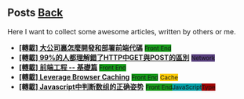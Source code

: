 ## Posts	[Back](./../README.md)

Here I want to collect some awesome articles, written by others or me.

- [**[轉載] 大公司裏怎麼開發和部署前端代碼**](./frontend_code_in_big_company/frontend_code_in_big_company.md) <span class="issue-label" style="background-color: #159818; font-size: 12px;">Front End</span>
- [**[轉載] 99%的人都理解錯了HTTP中GET與POST的區別**](./http_and_get/http_and_get.md) <span class="issue-label" style="background-color: #563D7C; font-size: 12px;">Network</span>
- [**[轉載] 前端工程 -- 基礎篇**](./base_frontend/base_frontend.md) <span class="issue-label" style="background-color: #159818; font-size: 12px;">Front End</span>
- [**[轉載] 
Leverage Browser Caching**](./leverage_browser_caching/leverage_browser_caching.md) <span class="issue-label" style="background-color: #159818; font-size: 12px;">Front End</span> <span class="issue-label" style="background-color: #fbca04; font-size: 12px;">Cache</span>
- [**[轉載] 
Javascript中判断数组的正确姿势**](./array_inference_in_javascript/array_inference_in_javascript.md) <span class="issue-label" style="background-color: #159818; font-size: 12px;">Front End</span><span class="issue-label" style="background-color: #009fa6; font-size: 12px;">JavaScript</span><span class="issue-label" style="background-color: #a10000; font-size: 12px;">Type</span> 
